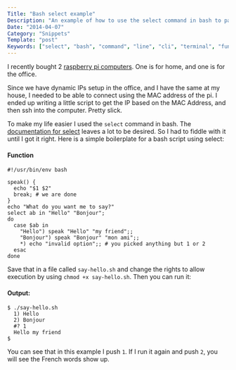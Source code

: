 ```yaml
---
Title: "Bash select example"
Description: "An example of how to use the select command in bash to pass arguments to functions"
Date: "2014-04-07"
Category: "Snippets"
Template: "post"
Keywords: ["select", "bash", "command", "line", "cli", "terminal", "function", "arguments"]
---
```


I recently bought 2 [raspberry pi computers](http://raspberrypi.org). One is for home, and one is for the office.

Since we have dynamic IPs setup in the office, and I have the same at my house, I needed to be able to connect using the MAC address of the pi. I ended up writing a little script to get the IP based on the MAC Address, and then ssh into the computer. Pretty slick.

To make my life easier I used the `select` command in bash. The [documentation for select](http://www.gnu.org/software/bash/manual/bashref.html#Conditional-Constructs) leaves a lot to be desired. So I had to fiddle with it until I got it right. Here is a simple boilerplate for a bash script using select:

#### Function

```shell
#!/usr/bin/env bash

speak() {
  echo "$1 $2"
  break; # we are done
}
echo "What do you want me to say?"
select ab in "Hello" "Bonjour";
do
  case $ab in
    "Hello") speak "Hello" "my friend";;
    "Bonjour") speak "Bonjour" "mon ami";;
    *) echo "invalid option";; # you picked anything but 1 or 2
  esac
done
```

Save that in a file called `say-hello.sh` and change the rights to allow execution by using `chmod +x say-hello.sh`. Then you can run it:

#### Output:

```
$ ./say-hello.sh
  1) Hello
  2) Bonjour
  #? 1
  Hello my friend
$
```

You can see that in this example I push `1`. If I run it again and push `2`, you will see the French words show up.

